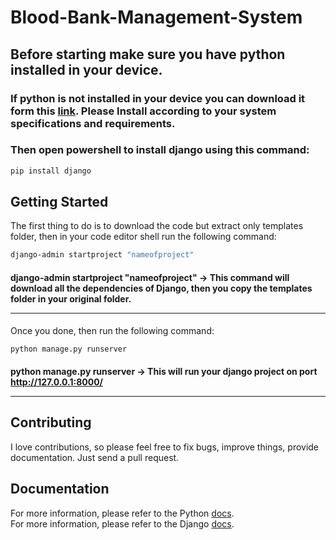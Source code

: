 # Blood-Bank-Management-System

## Before starting make sure you have python installed in your device.

### If python is not installed in your device you can download it form this [link](https://www.python.org/downloads/). Please Install according to your system specifications and requirements.

### Then open powershell to install django using this command:
```sh
pip install django
```

## Getting Started
The first thing to do is to download the code but extract only templates folder, then in your code editor shell run the following command:
```sh
django-admin startproject "nameofproject"
```
####  django-admin startproject "nameofproject" -> This command will download all the dependencies of Django, then you copy the templates folder in your original folder.<hr>

Once you done, then run the following command:
```sh
python manage.py runserver
```
#### python manage.py runserver -> This will run your django project on port http://127.0.0.1:8000/<hr>

## Contributing
I love contributions, so please feel free to fix bugs, improve things, provide documentation. Just send a pull request.

## Documentation
For more information, please refer to the Python [docs](https://www.python.org/doc/).<br>
For more information, please refer to the Django [docs](https://docs.djangoproject.com/en/3.2/).
